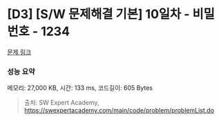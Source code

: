 # [D3] [S/W 문제해결 기본] 10일차 - 비밀번호 - 1234 

[문제 링크](https://swexpertacademy.com/main/code/problem/problemDetail.do?contestProbId=AV14_DEKAJcCFAYD) 

### 성능 요약

메모리: 27,000 KB, 시간: 133 ms, 코드길이: 605 Bytes



> 출처: SW Expert Academy, https://swexpertacademy.com/main/code/problem/problemList.do